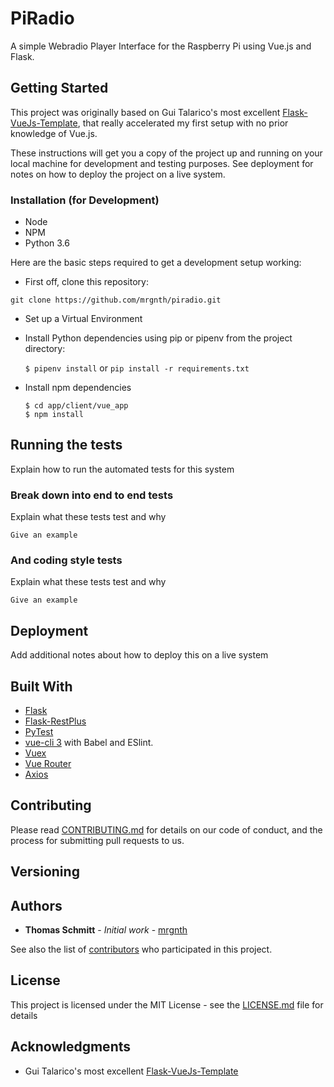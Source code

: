 # PiRadio

A simple Webradio Player Interface for the Raspberry Pi using Vue.js and Flask.

## Getting Started

This project was originally based on Gui Talarico's most excellent [Flask-VueJs-Template](https://github.com/gtalarico/flask-vuejs-template), that really accelerated my first setup with no prior knowledge of Vue.js.

These instructions will get you a copy of the project up and running on your local machine for development and testing purposes. See deployment for notes on how to deploy the project on a live system.

### Installation (for Development)

* Node
* NPM
* Python 3.6

Here are the basic steps required to get a development setup working:

* First off, clone this repository:

```
git clone https://github.com/mrgnth/piradio.git
```

* Set up a Virtual Environment

* Install Python dependencies using pip or pipenv from the project directory:

    `$ pipenv install` or `pip install -r requirements.txt`

* Install npm dependencies

    ```
    $ cd app/client/vue_app
    $ npm install
    ```



## Running the tests

Explain how to run the automated tests for this system

### Break down into end to end tests

Explain what these tests test and why

```
Give an example
```

### And coding style tests

Explain what these tests test and why

```
Give an example
```

## Deployment

Add additional notes about how to deploy this on a live system

## Built With

* [Flask](http://flask.pocoo.org/)
* [Flask-RestPlus](http://flask-restplus.readthedocs.io)
* [PyTest](http://pytest.org)
* [vue-cli 3](https://github.com/vuejs/vue-cli/blob/dev/docs/README.md) with Babel and ESlint.
* [Vuex](https://vuex.vuejs.org/)
* [Vue Router](https://router.vuejs.org/)
* [Axios](https://vuex.vuejs.org/)

## Contributing

Please read [CONTRIBUTING.md](CONTRIBUTING.md) for details on our code of conduct, and the process for submitting pull requests to us.

## Versioning



## Authors

* **Thomas Schmitt** - *Initial work* - [mrgnth](https://github.com/mrgnth)

See also the list of [contributors](https://github.com/your/project/contributors) who participated in this project.

## License

This project is licensed under the MIT License - see the [LICENSE.md](LICENSE.md) file for details

## Acknowledgments

* Gui Talarico's most excellent [Flask-VueJs-Template](https://github.com/gtalarico/flask-vuejs-template)
